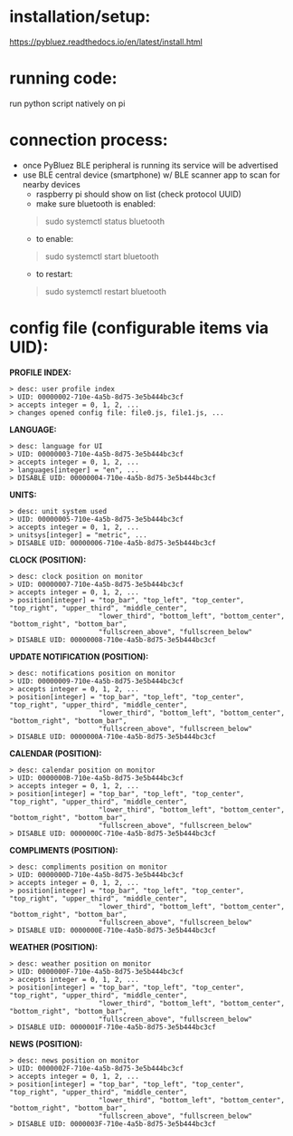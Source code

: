 # installation/setup:

https://pybluez.readthedocs.io/en/latest/install.html

# running code:

run python script natively on pi

# connection process:

 - once PyBluez BLE peripheral is running its service will be advertised
 - use BLE central device (smartphone) w/ BLE scanner app to scan for nearby devices
      - raspberry pi should show on list (check protocol UUID)
      - make sure bluetooth is enabled:
	> sudo systemctl status bluetooth
      - to enable:
	> sudo systemctl start bluetooth
      - to restart:
	> sudo systemctl restart bluetooth

# config file (configurable items via UID):

**PROFILE INDEX:**

    > desc: user profile index
    > UID: 00000002-710e-4a5b-8d75-3e5b444bc3cf
    > accepts integer = 0, 1, 2, ...
    > changes opened config file: file0.js, file1.js, ...

**LANGUAGE:**

    > desc: language for UI
    > UID: 00000003-710e-4a5b-8d75-3e5b444bc3cf
    > accepts integer = 0, 1, 2, ...
    > languages[integer] = "en", ...
    > DISABLE UID: 00000004-710e-4a5b-8d75-3e5b444bc3cf

**UNITS:**

    > desc: unit system used
    > UID: 00000005-710e-4a5b-8d75-3e5b444bc3cf
    > accepts integer = 0, 1, 2, ...
    > unitsys[integer] = "metric", ...
    > DISABLE UID: 00000006-710e-4a5b-8d75-3e5b444bc3cf

**CLOCK (POSITION):**

    > desc: clock position on monitor
    > UID: 00000007-710e-4a5b-8d75-3e5b444bc3cf
    > accepts integer = 0, 1, 2, ...
    > position[integer] = "top_bar", "top_left", "top_center", "top_right", "upper_third", "middle_center", 
                          "lower_third", "bottom_left", "bottom_center", "bottom_right", "bottom_bar",
                          "fullscreen_above", "fullscreen_below"
    > DISABLE UID: 00000008-710e-4a5b-8d75-3e5b444bc3cf

**UPDATE NOTIFICATION (POSITION):**

    > desc: notifications position on monitor
    > UID: 00000009-710e-4a5b-8d75-3e5b444bc3cf
    > accepts integer = 0, 1, 2, ...
    > position[integer] = "top_bar", "top_left", "top_center", "top_right", "upper_third", "middle_center", 
                          "lower_third", "bottom_left", "bottom_center", "bottom_right", "bottom_bar",
                          "fullscreen_above", "fullscreen_below"
    > DISABLE UID: 0000000A-710e-4a5b-8d75-3e5b444bc3cf

**CALENDAR (POSITION):**

    > desc: calendar position on monitor
    > UID: 0000000B-710e-4a5b-8d75-3e5b444bc3cf
    > accepts integer = 0, 1, 2, ...
    > position[integer] = "top_bar", "top_left", "top_center", "top_right", "upper_third", "middle_center", 
                          "lower_third", "bottom_left", "bottom_center", "bottom_right", "bottom_bar",
                          "fullscreen_above", "fullscreen_below"
    > DISABLE UID: 0000000C-710e-4a5b-8d75-3e5b444bc3cf

**COMPLIMENTS (POSITION):**

    > desc: compliments position on monitor
    > UID: 0000000D-710e-4a5b-8d75-3e5b444bc3cf
    > accepts integer = 0, 1, 2, ...
    > position[integer] = "top_bar", "top_left", "top_center", "top_right", "upper_third", "middle_center", 
                          "lower_third", "bottom_left", "bottom_center", "bottom_right", "bottom_bar",
                          "fullscreen_above", "fullscreen_below"
    > DISABLE UID: 0000000E-710e-4a5b-8d75-3e5b444bc3cf

**WEATHER (POSITION):**

    > desc: weather position on monitor
    > UID: 0000000F-710e-4a5b-8d75-3e5b444bc3cf
    > accepts integer = 0, 1, 2, ...
    > position[integer] = "top_bar", "top_left", "top_center", "top_right", "upper_third", "middle_center", 
                          "lower_third", "bottom_left", "bottom_center", "bottom_right", "bottom_bar",
                          "fullscreen_above", "fullscreen_below"
    > DISABLE UID: 0000001F-710e-4a5b-8d75-3e5b444bc3cf

**NEWS (POSITION):**

    > desc: news position on monitor
    > UID: 0000002F-710e-4a5b-8d75-3e5b444bc3cf
    > accepts integer = 0, 1, 2, ...
    > position[integer] = "top_bar", "top_left", "top_center", "top_right", "upper_third", "middle_center", 
                          "lower_third", "bottom_left", "bottom_center", "bottom_right", "bottom_bar",
                          "fullscreen_above", "fullscreen_below"
    > DISABLE UID: 0000003F-710e-4a5b-8d75-3e5b444bc3cf
